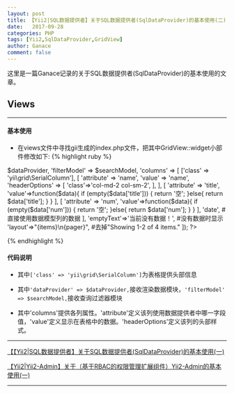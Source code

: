 ```yaml
---
layout: post
title: 【Yii2|SQL数据提供者】关于SQL数据提供者(SqlDataProvider)的基本使用(二)
date:   2017-09-28
categories: PHP
tags: [Yii2,SqlDataProvider,GridView]
author: Ganace
comment: false
---
```


这里是一篇Ganace记录的关于SQL数据提供者(SqlDataProvider)的基本使用的文章。


## Views

---
####  基本使用

- 在views文件中寻找gii生成的index.php文件，把其中GridView::widget小部件修改如下:
{% highlight ruby %}

<?= GridView::widget([
    'dataProvider' => $dataProvider,
    'filterModel' => $searchModel,
    'columns' => [
        ['class' => 'yii\grid\SerialColumn'],
        [
            'attribute' => 'name',
            'value' => 'name',
            'headerOptions' => [
                'class'=>'col-md-2 col-sm-2',
            ],
        ],
        [
            'attribute' => 'title',
            'value'=>function($data){
                if (empty($data['title'])) {
                    return '空';
                }else{
                    return $data['title'];
                }
            }
        ],
        [
            'attribute' => 'num',
            'value'=>function($data){
                if (empty($data['num'])) {
                    return '空';
                }else{
                    return $data['num'];
                }
            }
        ],
        'date', #直接使用数据模型列的数据
    ],
    'emptyText'=>'当前没有数据！', #没有数据时显示
    'layout'=>"{items}\n{pager}", #去掉"Showing 1-2 of 4 items."
]); ?>

{% endhighlight %}

####  代码说明
- 其中`['class' => 'yii\grid\SerialColumn']`为表格提供头部信息

- 其中`'dataProvider' => $dataProvider,`接收渲染数据模块，`'filterModel' => $searchModel,`接收查询过滤器模块

- 其中'columns'提供各列属性。'attribute'定义该列使用数据提供者中哪一字段值，'value'定义显示在表格中的数据。'headerOptions'定义该列的头部样式。


---

[【【Yii2\|SQL数据提供者】关于SQL数据提供者(SqlDataProvider)的基本使用(一)](https://ganace.github.io/posts/php/yii2-SqlDataProvider0.html)

[【Yii2\|Yii2-Admin】关于（基于RBAC的权限管理扩展组件）Yii2-Admin的基本使用(一)](https://ganace.github.io/posts/php/yii2-yii2-admin0.html)

---
